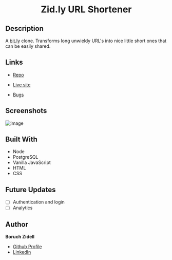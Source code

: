<h1 align="center">Zid.ly URL Shortener</h1>

## Description

A [bit.ly](https://bitly.com/) clone. Transforms long unwieldy URL's into nice little short ones that can be easily shared.

## Links

- [Repo](https://github.com/boruchzidell/zid_ly 'Zid.ly Repo')

- [Live site](https://zid-ly.fly.dev/ 'Live site')

- [Bugs](https://github.com/boruchzidell/zid_ly/issues 'Issues Page')

## Screenshots

![image](https://user-images.githubusercontent.com/47635324/233534701-3711461f-f130-4047-a0ca-b8d15c06749b.png)

## Built With

- Node
- PostgreSQL
- Vanilla JavaScript
- HTML
- CSS

## Future Updates

- [ ] Authentication and login
- [ ] Analytics

## Author

**Boruch Zidell**

- [Github Profile](https://github.com/boruchzidell 'Boruch Zidell')
- [LinkedIn](https://www.linkedin.com/in/boruchzidell)
